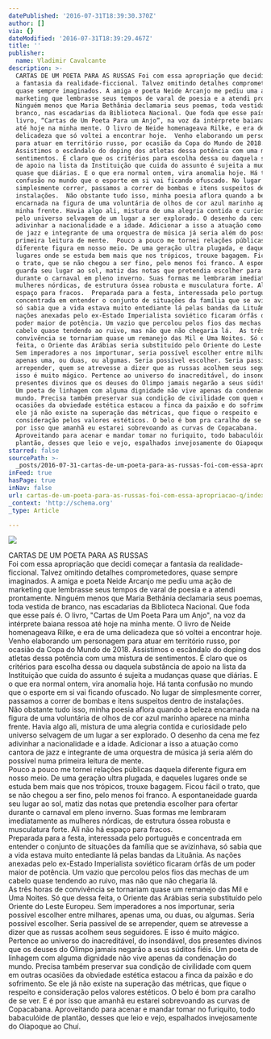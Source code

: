 ```yaml
---
datePublished: '2016-07-31T18:39:30.370Z'
author: []
via: {}
dateModified: '2016-07-31T18:39:29.467Z'
title: ''
publisher:
  name: Vladimir Cavalcante
description: >-
  CARTAS DE UM POETA PARA AS RUSSAS Foi com essa apropriação que decidi começar
  a fantasia da realidade-ficcional. Talvez omitindo detalhes comprometedores,
  quase sempre imaginados. A amiga e poeta Neide Arcanjo me pediu uma ação de
  marketing que lembrasse seus tempos de varal de poesia e a atendi prontamente.
  Ninguém menos que Maria Bethânia declamaria seus poemas, toda vestida de
  branco, nas escadarias da Biblioteca Nacional. Que foda que esse país é. O
  livro, “Cartas de Um Poeta Para um Anjo”, na voz da intérprete baiana ressoa
  até hoje na minha mente. O livro de Neide homenageava Rilke, e era de uma
  delicadeza que só voltei a encontrar hoje.  Venho elaborando um personagem
  para atuar em território russo, por ocasião da Copa do Mundo de 2018.
  Assistimos o escândalo do doping dos atletas dessa potência com uma mistura de
  sentimentos. É claro que os critérios para escolha dessa ou daquela substância
  de apoio na lista da Instituição que cuida do assunto é sujeita a mudanças
  quase que diárias. E o que era normal ontem, vira anomalia hoje. Há tanta
  confusão no mundo que o esporte em si vai ficando ofuscado. No lugar de
  simplesmente correr, passamos a correr de bombas e itens suspeitos dentro de
  instalações.  Não obstante tudo isso, minha poesia aflora quando a beleza
  encarnada na figura de uma voluntária de olhos de cor azul marinho aparece na
  minha frente. Havia algo ali, mistura de uma alegria contida e curiosidade
  pelo universo selvagem de um lugar a ser explorado. O desenho da cena me fez
  adivinhar a nacionalidade e a idade. Adicionar a isso a atuação como cantora
  de jazz e integrante de uma orquestra de música já seria além do possível numa
  primeira leitura de mente.  Pouco a pouco me tornei relações públicas daquela
  diferente figura em nosso meio. De uma geração ultra plugada, e daqueles
  lugares onde se estuda bem mais que nos trópicos, trouxe bagagem. Ficou fácil
  o trato, que se não chegou a ser fino, pelo menos foi franco. A espontaneidade
  guarda seu lugar ao sol, matiz das notas que pretendia escolher para ofertar
  durante o carnaval em pleno inverno. Suas formas me lembraram imediatamente as
  mulheres nórdicas, de estrutura óssea robusta e musculatura forte. Ali não há
  espaço para fracos.  Preparada para a festa, interessada pelo português e
  concentrada em entender o conjunto de situações da família que se avizinhava,
  só sabia que a vida estava muito entediante lá pelas bandas da Lituânia. As
  nações anexadas pelo ex-Estado Imperialista soviético ficaram órfãs de um
  poder maior de potência. Um vazio que percolou pelos fios das mechas de um
  cabelo quase tendendo ao ruivo, mas não que não chegaria lá.  As três horas de
  convivência se tornariam quase um remanejo das Mil e Uma Noites. Só que dessa
  feita, o Oriente das Arábias seria substituído pelo Oriente do Leste Europeu.
  Sem imperadores a nos importunar, seria possível escolher entre milhares,
  apenas uma, ou duas, ou algumas. Seria possível escolher. Seria passível de se
  arrepender, quem se atrevesse a dizer que as russas acolhem seus seguidores. E
  isso é muito mágico. Pertence ao universo do inacreditável, do insondável, dos
  presentes divinos que os deuses do Olimpo jamais negarão a seus súditos fiéis.
  Um poeta de linhagem com alguma dignidade não vive apenas da condenação do
  mundo. Precisa também preservar sua condição de civilidade com quem em outras
  ocasiões da obviedade estética estacou a finca da paixão e do sofrimento. Se
  ele já não existe na superação das métricas, que fique o respeito e
  consideração pelos valores estéticos. O belo é bom pra caralho de se ver. E é
  por isso que amanhã eu estarei sobrevoando as curvas de Copacabana.
  Aproveitando para acenar e mandar tomar no furiquito, todo babaculóide de
  plantão, desses que leio e vejo, espalhados invejosamente do Oiapoque ao Chuí.
starred: false
sourcePath: >-
  _posts/2016-07-31-cartas-de-um-poeta-para-as-russas-foi-com-essa-apropriacao-q.md
inFeed: true
hasPage: true
inNav: false
url: cartas-de-um-poeta-para-as-russas-foi-com-essa-apropriacao-q/index.html
_context: 'http://schema.org'
_type: Article

---
```

![](https://imgflo.herokuapp.com/graph/vahj1ThiexotieMo/d8c6aaf138280c99203eb1574bde71d4/croprotate.jpg?cropheight=907&cropwidth=1280&degrees=0&input=https%3A%2F%2Fthe-grid-user-content.s3-us-west-2.amazonaws.com%2Fecf95719-3485-49a9-b72b-d1f232615bc7.jpg&x=0&y=0)

CARTAS DE UM POETA PARA AS RUSSAS  
Foi com essa apropriação que decidi começar a fantasia da realidade-ficcional. Talvez omitindo detalhes comprometedores, quase sempre imaginados. A amiga e poeta Neide Arcanjo me pediu uma ação de marketing que lembrasse seus tempos de varal de poesia e a atendi prontamente. Ninguém menos que Maria Bethânia declamaria seus poemas, toda vestida de branco, nas escadarias da Biblioteca Nacional. Que foda que esse país é. O livro, "Cartas de Um Poeta Para um Anjo", na voz da intérprete baiana ressoa até hoje na minha mente. O livro de Neide homenageava Rilke, e era de uma delicadeza que só voltei a encontrar hoje.  
Venho elaborando um personagem para atuar em território russo, por ocasião da Copa do Mundo de 2018\. Assistimos o escândalo do doping dos atletas dessa potência com uma mistura de sentimentos. É claro que os critérios para escolha dessa ou daquela substância de apoio na lista da Instituição que cuida do assunto é sujeita a mudanças quase que diárias. E o que era normal ontem, vira anomalia hoje. Há tanta confusão no mundo que o esporte em si vai ficando ofuscado. No lugar de simplesmente correr, passamos a correr de bombas e itens suspeitos dentro de instalações.  
Não obstante tudo isso, minha poesia aflora quando a beleza encarnada na figura de uma voluntária de olhos de cor azul marinho aparece na minha frente. Havia algo ali, mistura de uma alegria contida e curiosidade pelo universo selvagem de um lugar a ser explorado. O desenho da cena me fez adivinhar a nacionalidade e a idade. Adicionar a isso a atuação como cantora de jazz e integrante de uma orquestra de música já seria além do possível numa primeira leitura de mente.  
Pouco a pouco me tornei relações públicas daquela diferente figura em nosso meio. De uma geração ultra plugada, e daqueles lugares onde se estuda bem mais que nos trópicos, trouxe bagagem. Ficou fácil o trato, que se não chegou a ser fino, pelo menos foi franco. A espontaneidade guarda seu lugar ao sol, matiz das notas que pretendia escolher para ofertar durante o carnaval em pleno inverno. Suas formas me lembraram imediatamente as mulheres nórdicas, de estrutura óssea robusta e musculatura forte. Ali não há espaço para fracos.  
Preparada para a festa, interessada pelo português e concentrada em entender o conjunto de situações da família que se avizinhava, só sabia que a vida estava muito entediante lá pelas bandas da Lituânia. As nações anexadas pelo ex-Estado Imperialista soviético ficaram órfãs de um poder maior de potência. Um vazio que percolou pelos fios das mechas de um cabelo quase tendendo ao ruivo, mas não que não chegaria lá.  
As três horas de convivência se tornariam quase um remanejo das Mil e Uma Noites. Só que dessa feita, o Oriente das Arábias seria substituído pelo Oriente do Leste Europeu. Sem imperadores a nos importunar, seria possível escolher entre milhares, apenas uma, ou duas, ou algumas. Seria possível escolher. Seria passível de se arrepender, quem se atrevesse a dizer que as russas acolhem seus seguidores. E isso é muito mágico. Pertence ao universo do inacreditável, do insondável, dos presentes divinos que os deuses do Olimpo jamais negarão a seus súditos fiéis. Um poeta de linhagem com alguma dignidade não vive apenas da condenação do mundo. Precisa também preservar sua condição de civilidade com quem em outras ocasiões da obviedade estética estacou a finca da paixão e do sofrimento. Se ele já não existe na superação das métricas, que fique o respeito e consideração pelos valores estéticos. O belo é bom pra caralho de se ver. E é por isso que amanhã eu estarei sobrevoando as curvas de Copacabana. Aproveitando para acenar e mandar tomar no furiquito, todo babaculóide de plantão, desses que leio e vejo, espalhados invejosamente do Oiapoque ao Chuí.